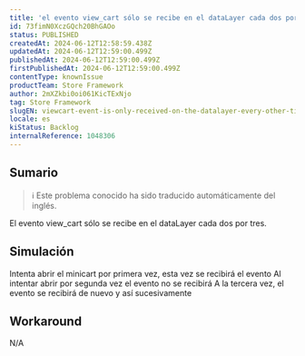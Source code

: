 ```yaml
---
title: 'el evento view_cart sólo se recibe en el dataLayer cada dos por tres'
id: 73fimN0XczGQch20BhGAOo
status: PUBLISHED
createdAt: 2024-06-12T12:58:59.438Z
updatedAt: 2024-06-12T12:59:00.499Z
publishedAt: 2024-06-12T12:59:00.499Z
firstPublishedAt: 2024-06-12T12:59:00.499Z
contentType: knownIssue
productTeam: Store Framework
author: 2mXZkbi0oi061KicTExNjo
tag: Store Framework
slugEN: viewcart-event-is-only-received-on-the-datalayer-every-other-time
locale: es
kiStatus: Backlog
internalReference: 1048306
---
```


## Sumario

>ℹ️ Este problema conocido ha sido traducido automáticamente del inglés.


El evento view_cart sólo se recibe en el dataLayer cada dos por tres.


##

## Simulación


Intenta abrir el minicart por primera vez, esta vez se recibirá el evento
Al intentar abrir por segunda vez el evento no se recibirá
A la tercera vez, el evento se recibirá de nuevo y así sucesivamente



## Workaround


N/A





